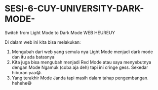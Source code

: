 # SESI-6-CUY-UNIVERSITY-DARK-MODE-
Switch from Light Mode to Dark Mode
WEB HEUREUY

Di dalam web ini kita bisa melakukan:
1. Mengubah dari web yang semula nya Light Mode menjadi dark mode dan itu ada batasnya
2. Kita juga bisa mengubah menjadi Red Mode atau saya menyebutnya dengan Mode Ngamuk (coba aja deh) tapi ini cringe gess. Sekedar hiburan yaa😂.
3. Yang terakhir Mode Janda tapi masih dalam tahap pengembangan. hehehe😅
